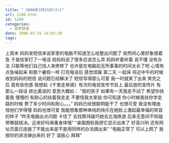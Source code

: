 ```yaml
---
title: " 2006年3月31日\t\t"
url: 1240.html
id: 1240
categories:
  - 思考随笔
date: 2006-03-31 14:03:20
tags:
---
```


上周末 妈妈发短信来说家里的电脑不知道怎么给整出问题了 突然间心里好象很着急 于是给家打了一电话 给妈妈说了很多应该怎么弄 妈妈听着听着 说不懂 没有办法 只能等他们自己找人来修修了 也许是在电脑前无所事事的时间太长了吧 心情有点急噪起来 和那个暑假一样 打完电话后 感觉烦躁 第二天 一起床 将近中午的时候收到妈妈的短信 说问题已经解决了 短信写得那么可爱 我一时就笑了出来 笑完之后 竟有些伤感 我想起《千里走单骑》有次的电视宣传节目上 最后放的宣传片 有那么一段话 排比着说的 意思大概如： “我的孩子 如果有一天我走不动了 希望你扶着我 慢慢的 有耐心的扶着我走走 不要怪我太笨拙 你可知道 你小时候我扶你学走路的时候 费了多少时间和耐心。。。” 妈妈已经很聪明能干了 也很可爱 我没有理由怪他们学得慢 妈妈也很可爱 我能想象那种单纯的快乐在她脸上激起最幸福的笑容的样子 “昨天电脑出点问题 卡住了 去找蔡玮碰巧她去北海旅游 后来无意间不知碰带哪就结决。近来好吗保重身体哦” “桌面图标我把它显示出来了 好高兴哟 还有网址页面已连接了不能出来是不是用同样的办法搞出来” “电脑正常了 可以上网了 我按你的讲法弹出来的 好了 请放心 拜拜”